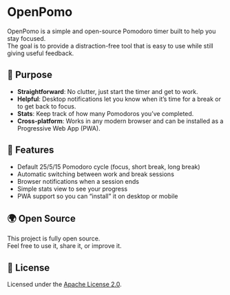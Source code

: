 # OpenPomo

OpenPomo is a simple and open-source Pomodoro timer built to help you stay focused.  
The goal is to provide a distraction-free tool that is easy to use while still giving useful feedback.

## 🎯 Purpose
- **Straightforward**: No clutter, just start the timer and get to work.  
- **Helpful**: Desktop notifications let you know when it’s time for a break or to get back to focus.  
- **Stats**: Keep track of how many Pomodoros you’ve completed.  
- **Cross-platform**: Works in any modern browser and can be installed as a Progressive Web App (PWA).  

## 🚀 Features
- Default 25/5/15 Pomodoro cycle (focus, short break, long break)  
- Automatic switching between work and break sessions  
- Browser notifications when a session ends  
- Simple stats view to see your progress  
- PWA support so you can “install” it on desktop or mobile  

## 🌍 Open Source
This project is fully open source.  
Feel free to use it, share it, or improve it.  

## 📜 License
Licensed under the [Apache License 2.0](LICENSE).

